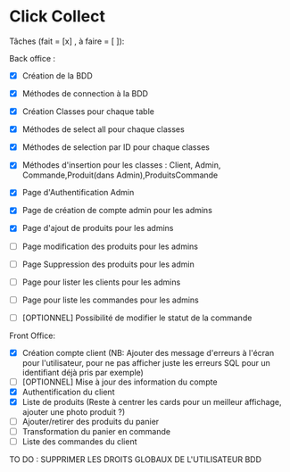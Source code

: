 # Click Collect

Tâches (fait = [x] , à faire = [ ]):

Back office :
- [x] Création de la BDD
- [x] Méthodes de connection à la BDD
- [x] Création Classes pour chaque table
- [x] Méthodes de select all pour chaque classes
- [x] Méthodes de selection par ID pour chaque classes
- [X] Méthodes d'insertion pour les classes : Client, Admin, Commande,Produit(dans Admin),ProduitsCommande
- [x] Page d'Authentification Admin
- [x] Page de création de compte admin pour les admins
- [x] Page d'ajout de produits pour les admins
- [ ] Page modification des produits pour les admins
- [ ] Page Suppression des produits pour les admin
- [ ] Page pour lister les clients pour les admins
- [ ] Page pour liste les commandes pour les admins
- [ ] [OPTIONNEL] Possibilité de modifier le statut de la commande


Front Office:
- [x] Création compte client (NB: Ajouter des message d'erreurs à l'écran pour l'utilisateur, pour ne pas afficher juste les erreurs SQL pour un identifiant déjà pris par exemple)
- [ ] [OPTIONNEL] Mise à jour des information du compte
- [x] Authentification du client 
- [x] Liste de produits (Reste à centrer les cards pour un meilleur affichage, ajouter une photo produit ?)
- [ ] Ajouter/retirer des produits du panier 
- [ ] Transformation du panier en commande
- [ ] Liste des commandes du client

TO DO : SUPPRIMER LES DROITS GLOBAUX DE L'UTILISATEUR BDD
